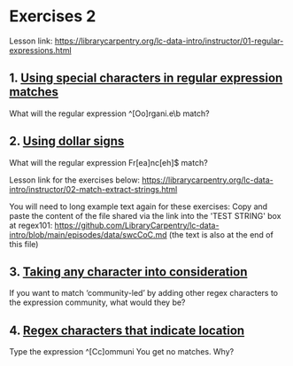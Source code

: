 # Exercises 2

Lesson link: https://librarycarpentry.org/lc-data-intro/instructor/01-regular-expressions.html

## 1. [Using special characters in regular expression matches](https://librarycarpentry.org/lc-data-intro/instructor/01-regular-expressions.html#challenge1)
What will the regular expression ^[Oo]rgani.e\b match?

## 2. [Using dollar signs](https://librarycarpentry.org/lc-data-intro/instructor/01-regular-expressions.html#challenge9)
What will the regular expression Fr[ea]nc[eh]$ match?

Lesson link for the exercises below: https://librarycarpentry.org/lc-data-intro/instructor/02-match-extract-strings.html

You will need to long example text again for these exercises:
Copy and paste the content of the file shared via the link into the 'TEST STRING' box at regex101: 
https://github.com/LibraryCarpentry/lc-data-intro/blob/main/episodes/data/swcCoC.md
(the text is also at the end of this file)

## 3. [Taking any character into consideration](https://librarycarpentry.org/lc-data-intro/instructor/02-match-extract-strings.html#challenge2)
If you want to match ‘community-led’ by adding other regex characters to the expression community, what would they be?

## 4. [Regex characters that indicate location](https://librarycarpentry.org/lc-data-intro/instructor/02-match-extract-strings.html#challenge5)
Type the expression ^[Cc]ommuni
You get no matches. Why?

